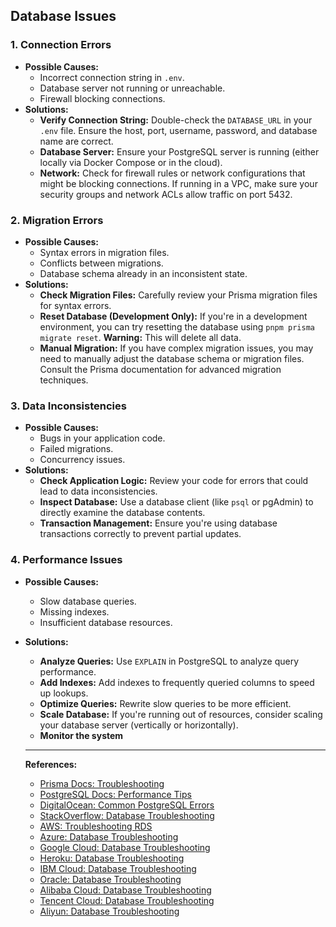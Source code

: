 ## Database Issues

### **1. Connection Errors**

*   **Possible Causes:**
    *   Incorrect connection string in `.env`.
    *   Database server not running or unreachable.
    *   Firewall blocking connections.
*   **Solutions:**
    *   **Verify Connection String:** Double-check the `DATABASE_URL` in your `.env` file.  Ensure the host, port, username, password, and database name are correct.
    *   **Database Server:** Ensure your PostgreSQL server is running (either locally via Docker Compose or in the cloud).
    *   **Network:** Check for firewall rules or network configurations that might be blocking connections.  If running in a VPC, make sure your security groups and network ACLs allow traffic on port 5432.

### **2. Migration Errors**

*   **Possible Causes:**
    *   Syntax errors in migration files.
    *   Conflicts between migrations.
    *   Database schema already in an inconsistent state.
*   **Solutions:**
    *   **Check Migration Files:** Carefully review your Prisma migration files for syntax errors.
    *   **Reset Database (Development Only):**  If you're in a development environment, you can try resetting the database using `pnpm prisma migrate reset`.  **Warning:** This will delete all data.
    *   **Manual Migration:** If you have complex migration issues, you may need to manually adjust the database schema or migration files.  Consult the Prisma documentation for advanced migration techniques.

### **3. Data Inconsistencies**

*   **Possible Causes:**
    *   Bugs in your application code.
    *   Failed migrations.
    *   Concurrency issues.
*   **Solutions:**
    *   **Check Application Logic:** Review your code for errors that could lead to data inconsistencies.
    *   **Inspect Database:** Use a database client (like `psql` or pgAdmin) to directly examine the database contents.
    *   **Transaction Management:** Ensure you're using database transactions correctly to prevent partial updates.

### **4. Performance Issues**

*   **Possible Causes:**
    *   Slow database queries.
    *   Missing indexes.
    *   Insufficient database resources.
*   **Solutions:**
    *   **Analyze Queries:** Use `EXPLAIN` in PostgreSQL to analyze query performance.
    *   **Add Indexes:** Add indexes to frequently queried columns to speed up lookups.
    *   **Optimize Queries:** Rewrite slow queries to be more efficient.
    *   **Scale Database:** If you're running out of resources, consider scaling your database server (vertically or horizontally).
    *  **Monitor the system**
    
    --- 
    **References:**
    * [Prisma Docs: Troubleshooting](https://www.prisma.io/docs/concepts/components/prisma-client/troubleshooting)
    * [PostgreSQL Docs: Performance Tips](https://wiki.postgresql.org/wiki/Performance_Optimization)
    * [DigitalOcean: Common PostgreSQL Errors](https://www.digitalocean.com/community/tutorials/how-to-troubleshoot-common-postgresql-errors)
    * [StackOverflow: Database Troubleshooting](https://stackoverflow.com/questions/tagged/database-troubleshooting)
    * [AWS: Troubleshooting RDS](https://docs.aws.amazon.com/AmazonRDS/latest/UserGuide/CHAP_Troubleshooting.html)
    * [Azure: Database Troubleshooting](https://docs.microsoft.com/en-us/azure/azure-sql/database/troubleshoot-common-connection-issues)
    * [Google Cloud: Database Troubleshooting](https://cloud.google.com/sql/docs/postgres/troubleshoot)
    * [Heroku: Database Troubleshooting](https://devcenter.heroku.com/articles/heroku-postgresql#troubleshooting)
    * [IBM Cloud: Database Troubleshooting](https://cloud.ibm.com/docs/databases-for-postgresql?topic=databases-for-postgresql-troubleshooting)
    * [Oracle: Database Troubleshooting](https://docs.oracle.com/en/database/oracle/oracle-database/19/troubleshoot.html)
    * [Alibaba Cloud: Database Troubleshooting](https://www.alibabacloud.com/help/doc-detail/26289.htm)
    * [Tencent Cloud: Database Troubleshooting](https://intl.cloud.tencent.com/document/product/557/39083)
    * [Aliyun: Database Troubleshooting](https://help.aliyun.com/document_detail/26289.html)
```